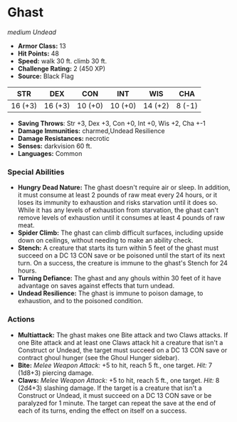 # Ghast

*medium* *Undead*

- **Armor Class:** 13
- **Hit Points:** 48 
- **Speed:** walk 30 ft. climb 30 ft.
- **Challenge Rating:** 2 (450 XP)
- **Source:** Black Flag

| STR | DEX | CON | INT | WIS | CHA |
| --- | --- | --- | --- | --- | --- |
| 16 (+3) | 16 (+3) | 10 (+0) | 10 (+0) | 14 (+2) | 8 (-1) |

- **Saving Throws**: Str +3, Dex +3, Con +0, Int +0, Wis +2, Cha +-1
- **Damage Immunities:** charmed,Undead Resilience
- **Damage Resistances:** necrotic
- **Senses:** darkvision 60 ft.
- **Languages:** Common

### Special Abilities

- **Hungry Dead Nature:** The ghast doesn't require air or sleep. In addition, it must consume at least 2 pounds of raw meat every 24 hours, or it loses its immunity to exhaustion and risks starvation until it does so. While it has any levels of exhaustion from starvation, the ghast can't remove levels of exhaustion until it consumes at least 4 pounds of raw meat.
- **Spider Climb:** The ghast can climb difficult surfaces, including upside down on ceilings, without needing to make an ability check.
- **Stench:** A creature that starts its turn within 5 feet of the ghast must succeed on a DC 13 CON save or be poisoned until the start of its next turn. On a success, the creature is immune to the ghast's Stench for 24 hours.
- **Turning Defiance:** The ghast and any ghouls within 30 feet of it have advantage on saves against effects that turn undead.
- **Undead Resilience:** The ghast is immune to poison damage, to exhaustion, and to the poisoned condition.

### Actions

- **Multiattack:** The ghast makes one Bite attack and two Claws attacks. If one Bite attack and at least one Claws attack hit a creature that isn't a Construct or Undead, the target must succeed on a DC 13 CON save or contract ghoul hunger (see the Ghoul Hunger sidebar).
- **Bite:** _Melee Weapon Attack:_ +5 to hit, reach 5 ft., one target. _Hit:_ 7 (1d8+3) piercing damage.
- **Claws:** _Melee Weapon Attack:_ +5 to hit, reach 5 ft., one target. _Hit:_ 8 (2d4+3) slashing damage. If the target is a creature that isn't a Construct or Undead, it must succeed on a DC 13 CON save or be paralyzed for 1 minute. The target can repeat the save at the end of each of its turns, ending the effect on itself on a success.
